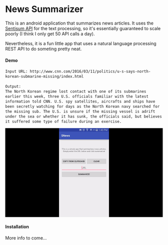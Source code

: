 # News Summarizer #

This is an android application that summarizes news articles. It uses the [Sentisum API](https://sentisum.3scale.net/) for the text processing, so it's essentially guaranteed to scale poorly (I think I only get 50 API calls a day). 

Nevertheless, it is a fun little app that uses a natural language processing REST API to do someting pretty neat. 

#### Demo ####
```
Input URL: http://www.cnn.com/2016/03/11/politics/u-s-says-north-korean-submarine-missing/index.html

Output:
The North Korean regime lost contact with one of its submarines earlier this week, three U.S. officials familiar with the latest information told CNN. U.S. spy satellites, aircrafts and ships have been secretly watching for days as the North Korean navy searched for the missing sub. The U.S. is unsure if the missing vessel is adrift under the sea or whether it has sunk, the officials said, but believes it suffered some type of failure during an exercise.
```

![alt tag](/Screenshots/Demo.gif)


#### Installation ####
More info to come...